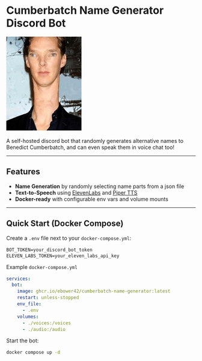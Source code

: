 # Cumberbatch Name Generator Discord Bot

![](./image/bandycoot_cumberbund.jpg)

A self-hosted discord bot that randomly generates alternative names to Benedict Cumberbatch, and can even speak them 
in voice chat too!

---

## Features
- **Name Generation** by randomly selecting name parts from a json file
- **Text-to-Speech** using [ElevenLabs](https://elevenlabs.io/) and [Piper TTS](https://github.com/rhasspy/piper)
- **Docker-ready** with configurable env vars and volume mounts

---

## Quick Start (Docker Compose)
Create a `.env` file next to your `docker-compose.yml`:
```dotenv
BOT_TOKEN=your_discord_bot_token
ELEVEN_LABS_TOKEN=your_eleven_labs_api_key
```
Example `docker-compose.yml`
```yaml
services:
  bot:
    image: ghcr.io/ebower42/cumberbatch-name-generator:latest
    restart: unless-stopped
    env_file:
      - .env
    volumes:
      - ./voices:/voices
      - ./audio:/audio
```
Start the bot:
```bash
docker compose up -d
```